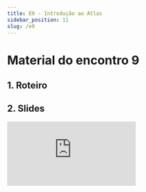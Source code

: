 ```yaml
---
title: E9 - Introdução ao Atlas
sidebar_position: 11
slug: /e9
---
```


# Material do encontro 9

## 1. Roteiro 

## 2. Slides 

<div style={{ textAlign: 'center' }}>
    <iframe 
        style={{
            display: 'block',
            margin: 'auto',
            width: '100%',
            height: '50vh',
        }}
        src="https://slides.com/rodrigomangoninicola/m9-ec-encontros/embed#/encontro8"
        frameborder="0" 
        allowFullScreen>
    </iframe>
</div>
<br/>
